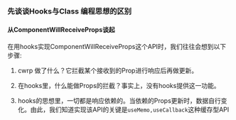 ### 先谈谈Hooks与Class 编程思想的区别

#### 从ComponentWillReceiveProps谈起

在用hooks实现ComponentWillReceiveProps这个API时，我们往往会想到以下步骤:

1. cwrp 做了什么？它拦截某个接收到的Prop进行响应后再做更新。

2. 在hooks里，什么能做Props的拦截？事实上，没有hooks提供这一功能。

3. hooks的思想里，一切都是响应依赖的。当依赖的Props更新时，数据自行变化。由此，我们知道实现该API的关键是`useMemo,useCallback`这种缓存型API

   

